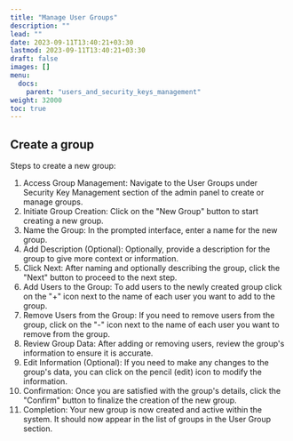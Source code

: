 ```yaml
---
title: "Manage User Groups"
description: ""
lead: ""
date: 2023-09-11T13:40:21+03:30
lastmod: 2023-09-11T13:40:21+03:30
draft: false
images: []
menu:
  docs:
    parent: "users_and_security_keys_management"
weight: 32000
toc: true
---
```


## Create a group

Steps to create a new group:  

1. Access Group Management: Navigate to the User Groups under Security Key Management section of the admin panel to create or manage groups.  
2. Initiate Group Creation: Click on the "New Group" button to start creating a new group.  
3. Name the Group: In the prompted interface, enter a name for the new group.  
4. Add Description (Optional): Optionally, provide a description for the group to give more context or information.  
5. Click Next: After naming and optionally describing the group, click the "Next" button to proceed to the next step.  
6. Add Users to the Group: To add users to the newly created group click on the "+" icon next to the name of each user you want to add to the group.  
7. Remove Users from the Group: If you need to remove users from the group, click on the "-" icon next to the name of each user you want to remove from the group.  
8. Review Group Data: After adding or removing users, review the group's information to ensure it is accurate.  
9. Edit Information (Optional): If you need to make any changes to the group's data, you can click on the pencil (edit) icon to modify the information.  
10. Confirmation: Once you are satisfied with the group's details, click the "Confirm" button to finalize the creation of the new group.  
11. Completion: Your new group is now created and active within the system. It should now appear in the list of groups in the User Group section.  

